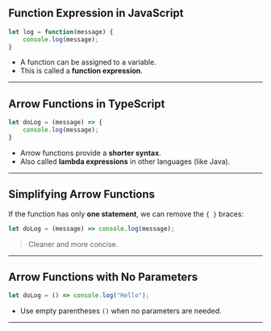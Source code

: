 
## Function Expression in JavaScript

```ts
let log = function(message) {
    console.log(message);
}
```

* A function can be assigned to a variable.
* This is called a **function expression**.

---

## Arrow Functions in TypeScript

```ts
let doLog = (message) => {
    console.log(message);
}
```

* Arrow functions provide a **shorter syntax**.
* Also called **lambda expressions** in other languages (like Java).

---

## Simplifying Arrow Functions

If the function has only **one statement**,
we can remove the `{ }` braces:

```ts
let doLog = (message) => console.log(message);
```

> Cleaner and more concise.

---

## Arrow Functions with No Parameters

```ts
let doLog = () => console.log("Hello");
```

* Use empty parentheses `()` when no parameters are needed.

---
